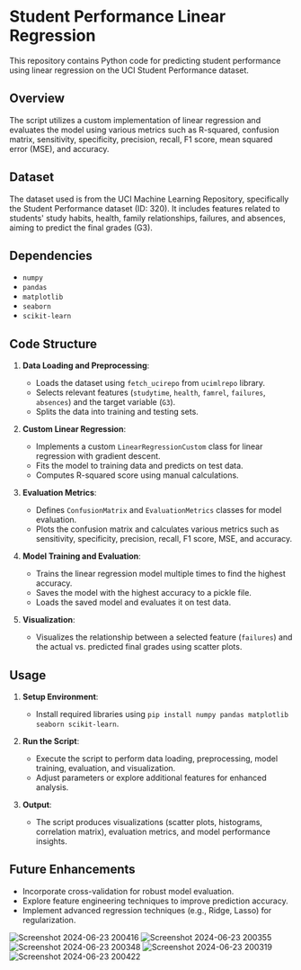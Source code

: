 # Student Performance Linear Regression

This repository contains Python code for predicting student performance using linear regression on the UCI Student Performance dataset.

## Overview

The script utilizes a custom implementation of linear regression and evaluates the model using various metrics such as R-squared, confusion matrix, sensitivity, specificity, precision, recall, F1 score, mean squared error (MSE), and accuracy.

## Dataset

The dataset used is from the UCI Machine Learning Repository, specifically the Student Performance dataset (ID: 320). It includes features related to students' study habits, health, family relationships, failures, and absences, aiming to predict the final grades (G3).

## Dependencies

- `numpy`
- `pandas`
- `matplotlib`
- `seaborn`
- `scikit-learn`

## Code Structure

1. **Data Loading and Preprocessing**:
   - Loads the dataset using `fetch_ucirepo` from `ucimlrepo` library.
   - Selects relevant features (`studytime`, `health`, `famrel`, `failures`, `absences`) and the target variable (`G3`).
   - Splits the data into training and testing sets.

2. **Custom Linear Regression**:
   - Implements a custom `LinearRegressionCustom` class for linear regression with gradient descent.
   - Fits the model to training data and predicts on test data.
   - Computes R-squared score using manual calculations.

3. **Evaluation Metrics**:
   - Defines `ConfusionMatrix` and `EvaluationMetrics` classes for model evaluation.
   - Plots the confusion matrix and calculates various metrics such as sensitivity, specificity, precision, recall, F1 score, MSE, and accuracy.

4. **Model Training and Evaluation**:
   - Trains the linear regression model multiple times to find the highest accuracy.
   - Saves the model with the highest accuracy to a pickle file.
   - Loads the saved model and evaluates it on test data.

5. **Visualization**:
   - Visualizes the relationship between a selected feature (`failures`) and the actual vs. predicted final grades using scatter plots.

## Usage

1. **Setup Environment**:
   - Install required libraries using `pip install numpy pandas matplotlib seaborn scikit-learn`.

2. **Run the Script**:
   - Execute the script to perform data loading, preprocessing, model training, evaluation, and visualization.
   - Adjust parameters or explore additional features for enhanced analysis.

3. **Output**:
   - The script produces visualizations (scatter plots, histograms, correlation matrix), evaluation metrics, and model performance insights.

## Future Enhancements

- Incorporate cross-validation for robust model evaluation.
- Explore feature engineering techniques to improve prediction accuracy.
- Implement advanced regression techniques (e.g., Ridge, Lasso) for regularization.

![Screenshot 2024-06-23 200416](https://github.com/idrees200/Student-Performance-Linear-Regression/assets/113856749/5c74fcd2-c5fd-42e4-b759-d51034d51dc1)
![Screenshot 2024-06-23 200355](https://github.com/idrees200/Student-Performance-Linear-Regression/assets/113856749/e17766c6-5efe-460b-bce5-555b84f86e36)
![Screenshot 2024-06-23 200348](https://github.com/idrees200/Student-Performance-Linear-Regression/assets/113856749/b6c2607b-0c11-4c70-aaa1-69e8278228cb)
![Screenshot 2024-06-23 200319](https://github.com/idrees200/Student-Performance-Linear-Regression/assets/113856749/3abd6eff-01fc-426f-a6a6-a7b7c8e50719)
![Screenshot 2024-06-23 200422](https://github.com/idrees200/Student-Performance-Linear-Regression/assets/113856749/17aa997b-3fc4-474c-a2ed-1f38e8c1a69c)
